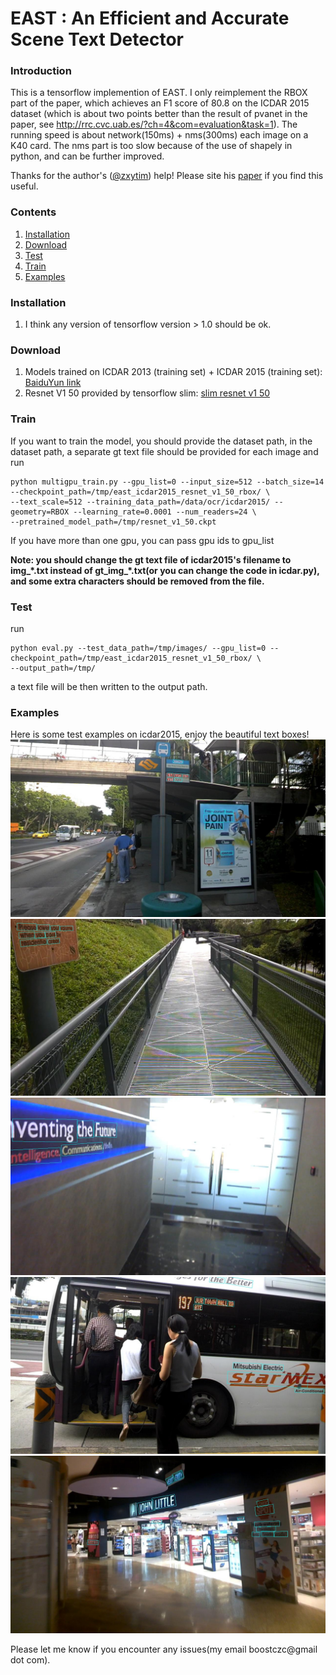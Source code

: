 # EAST : An Efficient and Accurate Scene Text Detector

### Introduction
This is a tensorflow implemention of EAST. I only reimplement the RBOX part of the paper, which achieves an F1 score
of 80.8 on the ICDAR 2015 dataset (which is about two points better than the result of pvanet in the paper, see http://rrc.cvc.uab.es/?ch=4&com=evaluation&task=1). The running speed is about network(150ms) + nms(300ms) each image on a K40 card. The nms part is too slow because of the use of shapely in python, and can be further improved.

Thanks for the author's ([@zxytim](https://github.com/zxytim)) help!
Please site his [paper](https://arxiv.org/abs/1704.03155v2) if you find this useful.

### Contents
1. [Installation](#installation)
2. [Download](#download)
3. [Test](#train)
4. [Train](#test)
5. [Examples](#examples)

### Installation
1. I think any version of tensorflow version > 1.0 should be ok.

### Download
1. Models trained on ICDAR 2013 (training set) + ICDAR 2015 (training set): [BaiduYun link](http://pan.baidu.com/s/1jHWDrYQ)
2. Resnet V1 50 provided by tensorflow slim: [slim resnet v1 50](http://download.tensorflow.org/models/resnet_v1_50_2016_08_28.tar.gz)

### Train
If you want to train the model, you should provide the dataset path, in the dataset path, a separate gt text file should be provided for each image
and run

```
python multigpu_train.py --gpu_list=0 --input_size=512 --batch_size=14 --checkpoint_path=/tmp/east_icdar2015_resnet_v1_50_rbox/ \
--text_scale=512 --training_data_path=/data/ocr/icdar2015/ --geometry=RBOX --learning_rate=0.0001 --num_readers=24 \
--pretrained_model_path=/tmp/resnet_v1_50.ckpt
```

If you have more than one gpu, you can pass gpu ids to gpu_list

**Note: you should change the gt text file of icdar2015's filename to img_\*.txt instead of gt_img_\*.txt(or you can change the code in icdar.py), and some extra characters should be removed from the file.**

### Test
run
```
python eval.py --test_data_path=/tmp/images/ --gpu_list=0 --checkpoint_path=/tmp/east_icdar2015_resnet_v1_50_rbox/ \
--output_path=/tmp/
```

a text file will be then written to the output path.


### Examples
Here is some test examples on icdar2015, enjoy the beautiful text boxes!
![image_1](Examples/img_2.jpg)
![image_2](Examples/img_10.jpg)
![image_3](Examples/img_14.jpg)
![image_4](Examples/img_26.jpg)
![image_5](Examples/img_75.jpg)

Please let me know if you encounter any issues(my email boostczc@gmail dot com).
